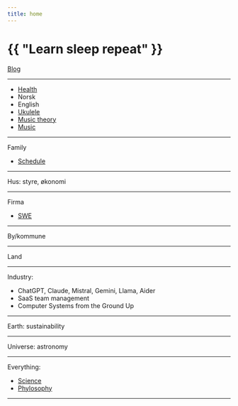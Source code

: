 ```yaml
---
title: home
---
```

# {{ "Learn sleep repeat" }}

[Blog](/pages/blog.html)

---

* [Health](/2024/07/11/yoga.html)
* Norsk
* English
* [Ukulele](/2024/07/12/ukulele.html)
* [Music theory](/2024/11/05/music-theory.html)
* [Music](/2024-07-02/music.html)

---

Family
* [Schedule](/2024/07/13/research.html)

---

Hus: styre, økonomi

---

Firma
* [SWE](/2024/07/14/development.html)

---

By/kommune

---

Land

---

Industry:
 * ChatGPT, Claude, Mistral, Gemini, Llama, Aider
 * SaaS team management
 * Computer Systems from the Ground Up

---

Earth: sustainability

---

Universe: astronomy

---

Everything:
* [Science](/2024/01/02/science.html)
* [Phylosophy](/2024/01/04/phylosophy.html)


---


